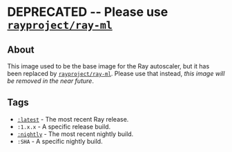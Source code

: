 # DEPRECATED -- Please use [`rayproject/ray-ml`](https://hub.docker.com/repository/docker/rayproject/ray-ml)
## About
This image used to be the base image for the Ray autoscaler, but it has been replaced by [`rayproject/ray-ml`](https://hub.docker.com/repository/docker/rayproject/ray-ml). 
Please use that instead, *this image will be removed in the near future*.


## Tags
* [`:latest`](https://hub.docker.com/repository/docker/rayproject/autoscaler/tags?page=1&name=latest) - The most recent Ray release.
* `:1.x.x` - A specific release build. 
* [`:nightly`](https://hub.docker.com/repository/docker/rayproject/autoscaler/tags?page=1&name=nightly) - The most recent nightly build.
* `:SHA` - A specific nightly build.